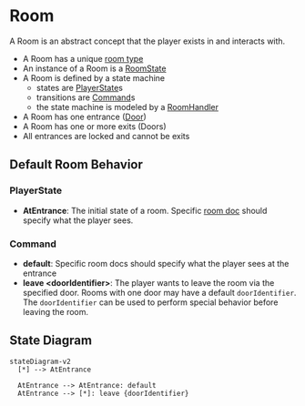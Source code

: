 # Room

A Room is an abstract concept that the player exists in and interacts with.

- A Room has a unique [room type](./roomType.md)
- An instance of a Room is a [RoomState](./roomState.md)
- A Room is defined by a state machine
  - states are [PlayerState](./playerState.md)s
  - transitions are [Command](./command.md)s
  - the state machine is modeled by a [RoomHandler](../architecture/RoomHandler.md)
- A Room has one entrance ([Door](./door.md))
- A Room has one or more exits (Doors)
- All entrances are locked and cannot be exits

## Default Room Behavior

### PlayerState

- **AtEntrance**: The initial state of a room. Specific [room doc](../rooms/) should specify what the player sees.

### Command

- **default**: Specific room docs should specify what the player sees at the entrance
- **leave \<doorIdentifier\>**: The player wants to leave the room via the specified door.
Rooms with one door may have a default `doorIdentifier`.
The `doorIdentifier` can be  used to perform special behavior before leaving the room.

## State Diagram

```mermaid
stateDiagram-v2
  [*] --> AtEntrance

  AtEntrance --> AtEntrance: default
  AtEntrance --> [*]: leave {doorIdentifier}
```
